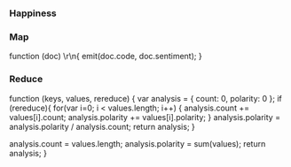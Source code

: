 ### Happiness ###

### Map ###

function (doc) \r\n{
  emit(doc.code, doc.sentiment);
}

### Reduce ###

function (keys, values, rereduce) {
  var analysis = { count: 0, polarity: 0 };
  if (rereduce){
        for(var i=0; i < values.length; i++) {
            analysis.count += values[i].count;
            analysis.polarity += values[i].polarity;
        }
        analysis.polarity = analysis.polarity / analysis.count;
        return analysis;
  }

  analysis.count = values.length;
  analysis.polarity = sum(values);
  return analysis;
}
